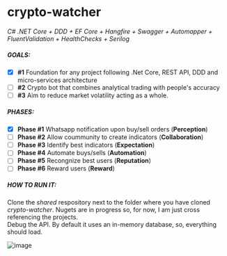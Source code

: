 # crypto-watcher
_C# .NET Core + DDD + EF Core + Hangfire + Swagger + Automapper + FluentValidation + HealthChecks + Serilog_

##### GOALS:
- [x] **#1** Foundation for any project following .Net Core, REST API, DDD and micro-services architecture  
- [ ] **#2** Crypto bot that combines analytical trading with people's accuracy 
- [ ] **#3** Aim to reduce market volatility acting as a whole.

##### PHASES:
- [x]  **Phase #1** Whatsapp notification upon buy/sell orders (**Perception**)  
- [ ]  **Phase #2** Allow coummunity to create indicators (**Collaboration**) 
- [ ]  **Phase #3** Identify best indicators (**Expectation**)  
- [ ]  **Phase #4** Automate buys/sells (**Automation**)  
- [ ]  **Phase #5** Recongnize best users (**Reputation**)  
- [ ]  **Phase #6** Reward users (**Reward**)

##### HOW TO RUN IT:
Clone the _shared_ respository next to the folder where you have cloned _crypto-watcher_. Nugets are in progress so, for now, I am just cross referencing the projects.<BR>
Debug the API. By default it uses an in-memory database, so, everything should load.


![image](https://user-images.githubusercontent.com/1844530/49256679-328eca80-f406-11e8-9e74-26ee9c9b55a6.png)




